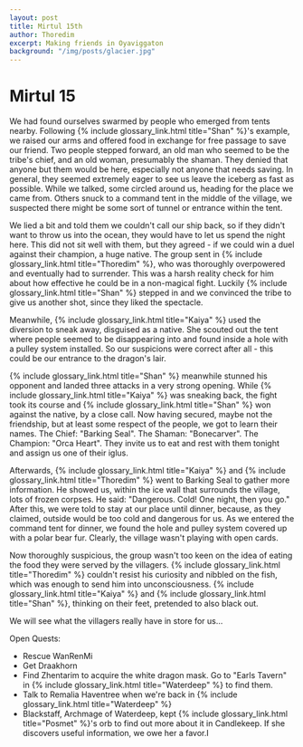 ```yaml
---
layout: post
title: Mirtul 15th
author: Thoredim
excerpt: Making friends in Oyaviggaton
background: "/img/posts/glacier.jpg"
---
```


# Mirtul 15

We had found ourselves swarmed by people who emerged from tents nearby.
Following {% include glossary_link.html title="Shan" %}'s example, we raised
our arms and offered food in exchange for free passage to save our friend. Two
people stepped forward, an old man who seemed to be the tribe's chief, and an
old woman, presumably the shaman. They denied that anyone but them would be
here, especially not anyone that needs saving. In general, they seemed
extremely eager to see us leave the iceberg as fast as possible. While we
talked, some circled around us, heading for the place we came from. Others
snuck to a command tent in the middle of the village, we suspected there might
be some sort of tunnel or entrance within the tent.

We lied a bit and told them we couldn't call our ship back, so if they didn't
want to throw us into the ocean, they would have to let us spend the night
here. This did not sit well with them, but they agreed - if we could win a duel
against their champion, a huge native. The group sent in {% include glossary_link.html title="Thoredim" %}, who was
thoroughly overpowered and eventually had to surrender. This was a harsh
reality check for him about how effective he could be in a non-magical fight.
Luckily {% include glossary_link.html title="Shan" %} stepped in and we convinced the tribe to give us another shot,
since they liked the spectacle.

Meanwhile, {% include glossary_link.html title="Kaiya" %} used the diversion to sneak away, disguised as a native. She
scouted out the tent where people seemed to be disappearing into and found
inside a hole with a pulley system installed. So our suspicions were correct
after all - this could be our entrance to the dragon's lair.

{% include glossary_link.html title="Shan" %} meanwhile stunned his opponent and landed three attacks in a very strong
opening. While {% include glossary_link.html title="Kaiya" %} was sneaking back, the fight took its course and {% include glossary_link.html title="Shan" %} won
against the native, by a close call. Now having secured, maybe not the
friendship, but at least some respect of the people, we got to learn their
names. The Chief: "Barking Seal". The Shaman: "Bonecarver". The Champion: "Orca
Heart". They invite us to eat and rest with them tonight and assign us one of
their iglus.

Afterwards, {% include glossary_link.html title="Kaiya" %} and {% include glossary_link.html title="Thoredim" %} went to Barking Seal to gather more information.
He showed us, within the ice wall that surrounds the village, lots of frozen
corpses. He said: "Dangerous. Cold! One night, then you go." After this, we
were told to stay at our place until dinner, because, as they claimed, outside
would be too cold and dangerous for us. As we entered the command tent for
dinner, we found the hole and pulley system covered up with a polar bear fur.
Clearly, the village wasn't playing with open cards.

Now thoroughly suspicious, the group wasn't too keen on the idea of eating the
food they were served by the villagers. {% include glossary_link.html title="Thoredim" %} couldn't resist his curiosity
and nibbled on the fish, which was enough to send him into unconsciousness.
{% include glossary_link.html title="Kaiya" %} and {% include glossary_link.html title="Shan" %}, thinking on their feet, pretended to also black out.

We will see what the villagers really have in store for us...

Open Quests:

- Rescue WanRenMi
- Get Draakhorn
- Find Zhentarim to acquire the white dragon mask. Go to "Earls Tavern" in {% include glossary_link.html title="Waterdeep" %} to find them.
- Talk to Remalia Haventree when we're back in {% include glossary_link.html title="Waterdeep" %}
- Blackstaff, Archmage of Waterdeep, kept {% include glossary_link.html title="Posmet" %}'s orb to find out more about it in Candlekeep. If she discovers useful information, we owe her a favor.I
